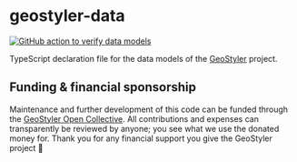# geostyler-data

[![GitHub action to verify data models](https://github.com/geostyler/geostyler-data/actions/workflows/verify-data-models.yml/badge.svg)](https://github.com/geostyler/geostyler-data/actions)

TypeScript declaration file for the data models of the [GeoStyler](https://github.com/geostyler/geostyler) project.

## <a name="funding"></a>Funding & financial sponsorship

Maintenance and further development of this code can be funded through the
[GeoStyler Open Collective](https://opencollective.com/geostyler). All contributions and
expenses can transparently be reviewed by anyone; you see what we use the donated money for.
Thank you for any financial support you give the GeoStyler project 💞


